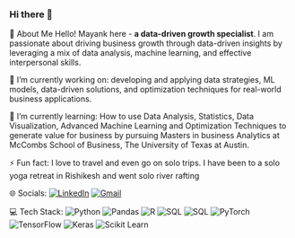 ### Hi there 👋

<!--
**MayankG96/MayankG96** is a ✨ _special_ ✨ repository because its `README.md` (this file) appears on your GitHub profile.

Here are some ideas to get you started:

- 🔭 I’m currently working on ...
- 🌱 I’m currently learning ...
- 👯 I’m looking to collaborate on ...
- 🤔 I’m looking for help with ...
- 💬 Ask me about ...
- 📫 How to reach me: ...
- 😄 Pronouns: ...
- ⚡ Fun fact: ...
-->
💫 About Me
Hello! Mayank here - **a data-driven growth specialist**. I am passionate about driving business growth through data-driven insights by leveraging a mix of data analysis, machine learning, and effective interpersonal skills.

🔭 I’m currently working on:
developing and applying data strategies, ML models, data-driven solutions, and optimization techniques for real-world business applications.

🌱 I’m currently learning:
How to use Data Analysis, Statistics, Data Visualization, Advanced Machine Learning and Optimization Techniques to generate value for business by pursuing Masters in business Analytics at McCombs School of Business, The University of Texas at Austin.

⚡ Fun fact:
I love to travel and even go on solo trips. I have been to a solo yoga retreat in Rishikesh and went solo river rafting

🌐 Socials:
[![LinkedIn](https://img.shields.io/badge/LinkedIn-%230077B5.svg?logo=linkedin&logoColor=white)](www.linkedin.com/in/mayankg96)
[![Gmail](https://img.shields.io/badge/Gmail-D14836?style=flat&logo=gmail&logoColor=white)](mailto:mayank.gupta@utexas.edu)

💻 Tech Stack:
<img alt="Python" src="https://img.shields.io/badge/python-3670A0?style=for-the-badge&logo=python&logoColor=ffdd54"/> 
<img alt="Pandas" src="https://img.shields.io/badge/pandas-%23150458.svg?style=for-the-badge&logo=pandas&logoColor=white"/> 
<img alt="R" src="https://img.shields.io/badge/r-%23276DC3.svg?style=for-the-badge&logo=r&logoColor=white"/> 
<img alt="SQL" src="https://img.shields.io/badge/sql-%2300f.svg?style=for-the-badge&logo=sql&logoColor=white"/> 
<img alt="SQL" src="https://img.shields.io/badge/mysql-%2300f.svg?style=for-the-badge&logo=mysql&logoColor=white"/> 
 <img alt="PyTorch" src="https://img.shields.io/badge/pytorch-%23EE4C2C.svg?style=for-the-badge&logo=pytorch&logoColor=white"/> 
 <img alt="TensorFlow" src="https://img.shields.io/badge/tensorflow-%23FF6F00.svg?style=for-the-badge&logo=tensorflow&logoColor=white"/> 
 <img alt="Keras" src="https://img.shields.io/badge/keras-%23D00000.svg?style=for-the-badge&logo=keras&logoColor=white"/> 
 <img alt="Scikit Learn" src="https://img.shields.io/badge/scikit_learn-%23F7931E.svg?style=for-the-badge&logo=scikit-learn&logoColor=white"/>
